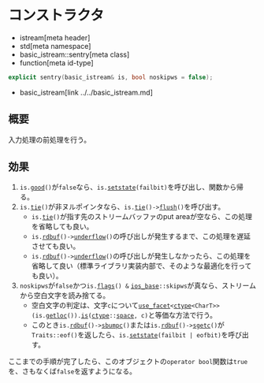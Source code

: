 # コンストラクタ
* istream[meta header]
* std[meta namespace]
* basic_istream::sentry[meta class]
* function[meta id-type]

```cpp
explicit sentry(basic_istream& is, bool noskipws = false);
```
* basic_istream[link ../../basic_istream.md]

## 概要
入力処理の前処理を行う。

## 効果
1. `is.`[`good`](../../../ios/basic_ios/good.md)`()`が`false`なら、`is.`[`setstate`](../../../ios/basic_ios/setstate.md)`(failbit)`を呼び出し、関数から帰る。
1. `is.`[`tie`](../../../ios/basic_ios/tie.md)`()`が非ヌルポインタなら、`is.`[`tie`](../../../ios/basic_ios/tie.md)`()->`[`flush`](../../../ostream/basic_ostream/flush.md)`()`を呼び出す。
    - `is.`[`tie`](../../../ios/basic_ios/tie.md)`()`が指す先のストリームバッファのput areaが空なら、この処理を省略しても良い。
    - `is.`[`rdbuf`](../../../ios/basic_ios/rdbuf.md)`()->`[`underflow`](../../../streambuf/basic_streambuf/underflow.md)`()`の呼び出しが発生するまで、この処理を遅延させても良い。
    - `is.`[`rdbuf`](../../../ios/basic_ios/rdbuf.md)`()->`[`underflow`](../../../streambuf/basic_streambuf/underflow.md)`()`の呼び出しが発生しなかったら、この処理を省略して良い（標準ライブラリ実装内部で、そのような最適化を行っても良い）。
1. `noskipws`が`false`かつ`is.`[`flags`](../../../ios/ios_base/flags.md)`() &` [`ios_base`](../../../ios/ios_base.md)`::skipws`が真なら、ストリームから空白文字を読み捨てる。
    - 空白文字の判定は、文字`c`について[`use_facet`](../../../locale/use_facet.md.nolink)`<`[`ctype`](../../../locale/ctype.md)`<CharT>>(is.`[`getloc`](../../../ios/ios_base/getloc.md)`()).`[`is`](../../../locale/ctype/is.md.nolink)`(`[`ctype`](../../../locale/ctype.md)`::`[`space`](../../../locale/ctype_base.md)`, c)`と等価な方法で行う。
    - このとき`is.`[`rdbuf`](../../../ios/basic_ios/rdbuf.md)`()->`[`sbumpc`](../../../streambuf/basic_streambuf/sbumpc.md)`()`または`is.`[`rdbuf`](../../../ios/basic_ios/rdbuf.md)`()->`[`sgetc`](../../../streambuf/basic_streambuf/sgetc.md)`()`が`Traits::eof()`を返したら、`is.`[`setstate`](../../../ios/basic_ios/setstate.md)`(failbit | eofbit)`を呼び出す。

ここまでの手順が完了したら、このオブジェクトの`operator bool`関数は`true`を、さもなくば`false`を返すようになる。
